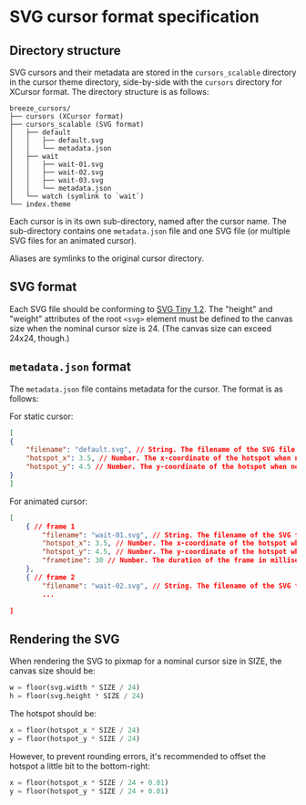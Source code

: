 # SVG cursor format specification

## Directory structure

SVG cursors and their metadata are stored in the `cursors_scalable` directory
in the cursor theme directory, side-by-side with the `cursors` directory for
XCursor format. The directory structure is as follows:

```plain
breeze_cursors/
├── cursors (XCursor format)
├── cursors_scalable (SVG format)
│   ├── default
│   │   ├── default.svg
│   │   └── metadata.json
│   ├── wait
│   │   ├── wait-01.svg
│   │   ├── wait-02.svg
│   │   ├── wait-03.svg
│   │   └── metadata.json
│   └── watch (symlink to `wait`)
└── index.theme
```

Each cursor is in its own sub-directory, named after the cursor name. The sub-directory
contains one `metadata.json` file and one SVG file (or multiple SVG files for an animated cursor).

Aliases are symlinks to the original cursor directory.

## SVG format

Each SVG file should be conforming to [SVG Tiny 1.2](https://www.w3.org/TR/SVGTiny12/).
The "height" and "weight" attributes of the root `<svg>` element must be defined to the
canvas size when the nominal cursor size is 24. (The canvas size can exceed 24x24, though.)

## `metadata.json` format

The `metadata.json` file contains metadata for the cursor. The format is as follows:

For static cursor:

```json
[
{
    "filename": "default.svg", // String. The filename of the SVG file.
    "hotspot_x": 3.5, // Number. The x-coordinate of the hotspot when nominal size is 24.
    "hotspot_y": 4.5 // Number. The y-coordinate of the hotspot when nominal size is 24.
}
]
```

For animated cursor:

```json
[
    { // frame 1
        "filename": "wait-01.svg", // String. The filename of the SVG file.
        "hotspot_x": 3.5, // Number. The x-coordinate of the hotspot when nominal size is 24.
        "hotspot_y": 4.5, // Number. The y-coordinate of the hotspot when nominal size is 24.
        "frametime": 30 // Number. The duration of the frame in milliseconds.
    },
    { // frame 2
        "filename": "wait-02.svg", // String. The filename of the SVG file.
        ...

]
```

## Rendering the SVG

When rendering the SVG to pixmap for a nominal cursor size in SIZE, the canvas size should be:

```python
w = floor(svg.width * SIZE / 24)
h = floor(svg.height * SIZE / 24)
```

The hotspot should be:

```python
x = floor(hotspot_x * SIZE / 24)
y = floor(hotspot_y * SIZE / 24)
```

However, to prevent rounding errors, it's recommended to offset the hotspot a little bit to the bottom-right:

```python
x = floor(hotspot_x * SIZE / 24 + 0.01)
y = floor(hotspot_y * SIZE / 24 + 0.01)
```
